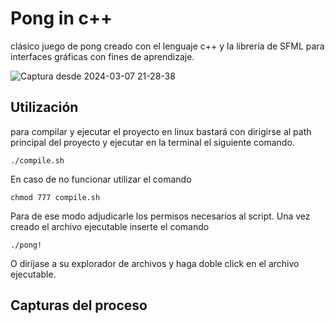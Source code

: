 # Pong in c++

clásico juego de pong creado con el lenguaje c++ y la librería de SFML para interfaces gráficas con fines de aprendizaje.


![Captura desde 2024-03-07 21-28-38](https://github.com/catzSpace/pong-in-cpp/assets/133279982/fdd70dc0-ec44-4882-878f-6f13cb1999d3)


## Utilización 

para compilar y ejecutar el proyecto en linux bastará con dirigirse al path principal del proyecto y ejecutar en la terminal el siguiente comando.

```
./compile.sh
```

En caso de no funcionar utilizar el comando

```
chmod 777 compile.sh
```

Para de ese modo adjudicarle los permisos necesarios al script. Una vez creado el archivo ejecutable inserte el comando

```
./pong!
```

O diríjase a su explorador de archivos y haga doble click en el archivo ejecutable.
## Capturas del proceso

